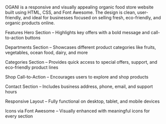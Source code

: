 OGANI is a responsive and visually appealing organic food store website built using HTML, CSS, and Font Awesome. The design is clean, user-friendly, and ideal for businesses focused on selling fresh, eco-friendly, and organic products online.

 Features
 Hero Section – Highlights key offers with a bold message and call-to-action buttons

 Departments Section – Showcases different product categories like fruits, vegetables, ocean food, dairy, and more

 Categories Section – Provides quick access to special offers, support, and eco-friendly product lines

Shop Call-to-Action – Encourages users to explore and shop products

 Contact Section – Includes business address, phone, email, and support hours

 Responsive Layout – Fully functional on desktop, tablet, and mobile devices

 Icons via Font Awesome – Visually enhanced with meaningful icons for every section
